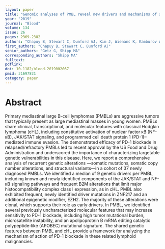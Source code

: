 ```yaml
---
layout: paper
title: "Genomic analyses of PMBL reveal new drivers and mechanisms of sensitivity to PD-1 blockade"
year: "2019"
journal: "Blood"
volume: 134
issue: 26
pages: 2369-2382
authors: "Chapuy B, Stewart C, Dunford AJ, Kim J, Wienand K, Kamburov A, Griffin GK, Chen PH, Lako A, Redd RA, Cote CM, Ducar MD, Thorner AR, Rodig SJ, Getz G, Shipp MA"
first_authors: "Chapuy B, Stewart C, Dunford AJ"
senior_authors: "Getz G, Shipp MA"
corresponding_authors: "Shipp MA"
fulltext:
pdflink:
doi: 10.1182/blood.2019002067
pmid: 31697821
category: paper
---
```


# Abstract

Primary mediastinal large B-cell lymphomas (PMBLs) are aggressive tumors that typically present as large mediastinal masses in young women. PMBLs share clinical, transcriptional, and molecular features with classical Hodgkin lymphoma (cHL), including constitutive activation of nuclear factor κB (NF-κB), JAK/STAT signaling, and programmed cell death protein 1 (PD-1)–mediated immune evasion. The demonstrated efficacy of PD-1 blockade in relapsed/refractory PMBLs led to recent approval by the US Food and Drug Administration and underscored the importance of characterizing targetable genetic vulnerabilities in this disease. Here, we report a comprehensive analysis of recurrent genetic alterations —somatic mutations, somatic copy number alterations, and structural variants—in a cohort of 37 newly diagnosed PMBLs. We identified a median of 9 genetic drivers per PMBL, including known and newly identified components of the JAK/STAT and NF-κB signaling pathways and frequent B2M alterations that limit major histocompatibility complex class I expression, as in cHL. PMBL also exhibited frequent, newly identified driver mutations in ZNF217 and an additional epigenetic modifier, EZH2. The majority of these alterations were clonal, which supports their role as early drivers. In PMBL, we identified several previously uncharacterized molecular features that may increase sensitivity to PD-1 blockade, including high tumor mutational burden, microsatellite instability, and an apolipoprotein B mRNA editing catalytic polypeptide-like (APOBEC) mutational signature. The shared genetic features between PMBL and cHL provide a framework for analyzing the mechanism of action of PD-1 blockade in these related lymphoid malignancies.
